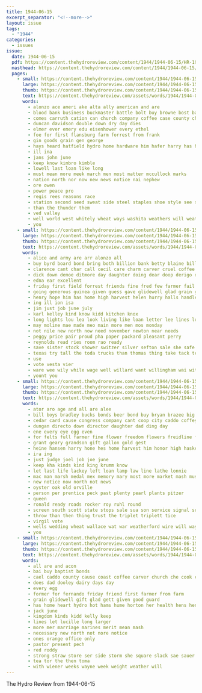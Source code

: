 ```yaml
---
title: 1944-06-15
excerpt_separator: "<!--more-->"
layout: issue
tags:
  - "1944"
categories:
  - issues
issue:
  date: 1944-06-15
  pdf: https://content.thehydroreview.com/content/1944/1944-06-15/HR-1944-06-15.pdf
  masthead: https://content.thehydroreview.com/content/1944/1944-06-15/masthead/HR-1944-06-15.jpg
  pages:
    - small: https://content.thehydroreview.com/content/1944/1944-06-15/small/HR-1944-06-15-01.jpg
      large: https://content.thehydroreview.com/content/1944/1944-06-15/large/HR-1944-06-15-01.jpg
      thumb: https://content.thehydroreview.com/content/1944/1944-06-15/thumbnails/HR-1944-06-15-01.jpg
      text: https://content.thehydroreview.com/assets/words/1944/1944-06-15/HR-1944-06-15-01.txt
      words:
        - alonzo ace ameri ake alta ally american and are
        - blood bank business buckmaster battle bolt buy browne bost back best bonds
        - comes carruth cation can church company coffee case county chas carney class car
        - duncan davidson double down dry day dies
        - elmer ever emery edu eisenhower every ethel
        - foe for first flansburg farm forrest from frank
        - gin goods grain gen george
        - hays heard hatfield hydro home hardware him hafer harry has hughes
        - ill ina
        - jans john june
        - keep know kimbro kimble
        - lowell last loan like long
        - must mean more meek march men most matter mccullock marks
        - nation north nor now new news notice nai nephew
        - ore owen
        - power peace pro
        - regis rees reasons race
        - station second seed sweat side steel staples shoe style see service
        - than the thunder them
        - ved valley
        - well world west whitely wheat ways washita weathers will weather win wells war
        - you
    - small: https://content.thehydroreview.com/content/1944/1944-06-15/small/HR-1944-06-15-02.jpg
      large: https://content.thehydroreview.com/content/1944/1944-06-15/large/HR-1944-06-15-02.jpg
      thumb: https://content.thehydroreview.com/content/1944/1944-06-15/thumbnails/HR-1944-06-15-02.jpg
      text: https://content.thehydroreview.com/assets/words/1944/1944-06-15/HR-1944-06-15-02.txt
      words:
        - alice and army are arr alonzo all
        - buy byrd board bond bring both billion bank betty blaine bill better ball base been brown business ben but bee boy bumgarner binder back boys bright baker bible
        - clarence cant char call cecil care charm carver cruel coffee coe can carruth clove camp charley chara crain county company caddo claude
        - dick down demoe ditmore day daughter doing dear doop derigo dry during demo
        - edna ear excellent
        - friday first field forrest friends fine fred few farmer fail from for full folks
        - going generous guinea given guess gave glidewell glad grain guns games game good
        - henry hope him has home high harvest helen hurry halls handle hasten hydro her held haye had hes how hays
        - ing ill ion isa
        - jim just job june july
        - karl kelley kind know kidd kitchen knox
        - long lights lou lea look living like loan letter lee lines lot life lucille large left land
        - may moline mae made meo main more men mos monday
        - not nile new north now need november newton near needs
        - peggy price pair proud pha paper packard pleasant perry
        - reynolds read ries room rao ready
        - save sister stock shower switzer silver sefton sale she safe sir smith suits stephen sop shipman sil service snow staple sues side sheriff sch seed school soon set
        - texas try tall the toda trucks than thomas thing take tack tell tam talkington twine terry triplett too
        - use
        - vote vesta vier
        - ware wee wily while wage well willard want willingham wai with working weather wheeler wheat was write war win will work
        - yount you
    - small: https://content.thehydroreview.com/content/1944/1944-06-15/small/HR-1944-06-15-03.jpg
      large: https://content.thehydroreview.com/content/1944/1944-06-15/large/HR-1944-06-15-03.jpg
      thumb: https://content.thehydroreview.com/content/1944/1944-06-15/thumbnails/HR-1944-06-15-03.jpg
      text: https://content.thehydroreview.com/assets/words/1944/1944-06-15/HR-1944-06-15-03.txt
      words:
        - ator aro age and all are alee
        - bill boys bradley bucks bonds beer bond buy bryan brazee big bethel better bank back
        - cedar card cause congress company cant coop city caddo coffey class county childre course
        - dungan directo down director daughter dad ding day
        - ene every eye egg even
        - for felts full farmer fine flower freedom flowers freidline ford from flag first fry farm
        - grant geary grandson gift gallon gold gest
        - heine hansen harry hone hes home harvest him honor high haskell hagin how hydro had hundred hin
        - ira ing
        - just judge joel job joe june
        - keep kha kinds kind king krumm know
        - let last life lackey left loan lamp law line lathe lonnie
        - mac man marsh medal mex memory mary most more market mash must mirek
        - new notice now north not news
        - oyster oak old orville
        - person per prentice peck past plenty pearl plants pitzer
        - queen
        - ronald ready roads rocker roy ruhl round
        - screen south scott state stops sale sua son service signal sunday spain shower sheil surgeon stout
        - throw than then thing trust the triplet triplett tice
        - virgil vote
        - wells wedding wheat wallace wat war weatherford wire will wayne with world was week
        - you
    - small: https://content.thehydroreview.com/content/1944/1944-06-15/small/HR-1944-06-15-04.jpg
      large: https://content.thehydroreview.com/content/1944/1944-06-15/large/HR-1944-06-15-04.jpg
      thumb: https://content.thehydroreview.com/content/1944/1944-06-15/thumbnails/HR-1944-06-15-04.jpg
      text: https://content.thehydroreview.com/assets/words/1944/1944-06-15/HR-1944-06-15-04.txt
      words:
        - all are and acon
        - bai buy baptist bonds
        - cael caddo county cause coast coffee carver church che cook claude chapman come
        - does dad dooley dairy days day
        - every egg
        - former for fernando friday friend first farmer from farm
        - grain glidewell gift glad gett given good guard
        - has home heart hydro hot hams hume horton her health hens henke hey harvest
        - jack june
        - kingdom kinds kidd kelly keep
        - lines let lucille long larger
        - more mer marriage marines merit mean mash
        - necessary new north not nore notice
        - ones orange office only
        - pastor present pech
        - red roddy
        - strong straw store ser side storm she square slack sae sauer san suits summer service shall
        - tea tor the then toma
        - with wiener weeks wayne week weight weather will
---
```


The Hydro Review from 1944-06-15

<!--more-->

